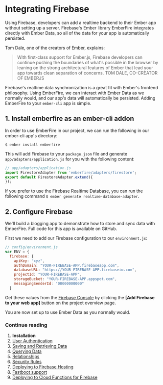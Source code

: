 # Integrating Firebase

Using Firebase, developers can add a realtime backend to their Ember app without setting up a server. Firebase's Ember library EmberFire integrates directly with Ember Data, so all of the data for your app is automatically persisted.

Tom Dale, one of the creators of Ember, explains:

> With first-class support for Ember.js, Firebase developers can continue pushing the boundaries of what's possible in the browser by leaning on the strong architectural features of Ember that lead your app towards clean separation of concerns.
TOM DALE, CO-CREATOR OF EMBERJS

Firebase's realtime data synchronization is a great fit with Ember's frontend philosophy. Using EmberFire, we can interact with Ember Data as we normally would, and our app's data will automatically be persisted. Adding EmberFire to your `ember-cli` app is simple.


## 1. Install emberfire as an ember-cli addon

In order to use EmberFire in our project, we can run the following in our ember-cli app's directory:

```
$ ember install emberfire
```

This will add Firebase to your `package.json` file and generate `app/adapters/application.js` for you with the following content:


```js
// app/adapters/application.js
import FirestoreAdapter from 'emberfire/adapters/firestore';
export default FirestoreAdapter.extend({
});
```

If you prefer to use the Firebase Realtime Database, you can run the following command `$ ember generate realtime-database-adapter`.

## 2. Configure Firebase

We'll build a blogging app to demonstrate how to store and sync data with EmberFire. Full code for this app is available on GitHub.

First we need to add our Firebase configuration to our `environment.js`:

```js
// config/environment.js
var ENV = {
  firebase: {
    apiKey: "xyz",
    authDomain: "YOUR-FIREBASE-APP.firebaseapp.com",
    databaseURL: "https://YOUR-FIREBASE-APP.firebaseio.com",
    projectId: "YOUR-FIREBASE-APP",
    storageBucket: "YOUR-FIREBASE-APP.appspot.com",
    messagingSenderId: "00000000000"
  }
```

Get these values from the [Firebase Console](https://console.firebase.google.com/) by clicking the **[Add Firebase to your web app]** button on the project overview page.

You are now set up to use Ember Data as you normally would.


### Continue reading

1. **Installation**
1. [User Authentication](authentication.md)
1. [Saving and Retrieving Data](saving-and-retrieving-data.md)
1. [Querying Data](querying-data.md)
1. [Relationships](relationships.md)
1. [Security Rules](security-rules.md)
1. [Deploying to Firebase Hosting](deploying-to-firebase-hosting.md)
1. [Fastboot support](fastboot-support.md)
1. [Deploying to Cloud Functions for Firebase](deploying-fastboot-to-cloud-functions.md)